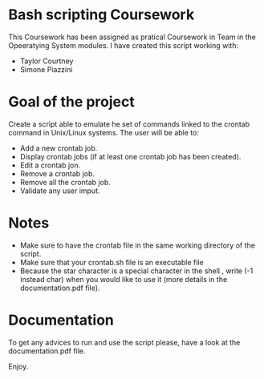# Bash scripting Coursework

This Coursework has been assigned as pratical Coursework in Team in the Opeeratying System modules.
I have created this script working with:
* Taylor Courtney 
* Simone Piazzini 

# Goal of the project

Create a script able to emulate he set of commands linked to the crontab command in Unix/Linux systems. 
The user will be able to:
* Add a new crontab job.
* Display crontab jobs (if at least one crontab job has been created).
* Edit a crontab jon.
* Remove a crontab job.
* Remove all the crontab job.
* Validate any user imput.

# Notes

* Make sure to have the crontab file in the same working directory of the script.
* Make sure that your crontab.sh file is an executable file
* Because the star character is a special character in the shell , write (-1 instead char) when you would like to use it (more details in the documentation.pdf file).

# Documentation
To get any advices to run and use the script please, have a look at the documentation.pdf file.

Enjoy. 
